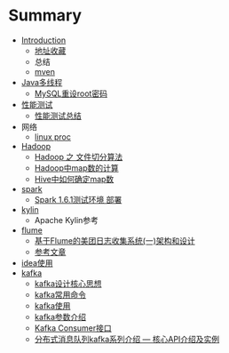 # Summary

* [Introduction](README.md)
   * [地址收藏](di_zhi_shou_cang.md)
   * 总结
   * [mven](mven.md)
* [Java多线程](javaduo_xian_cheng.md)
   * [MySQL重设root密码](mysqlzhong_she_root_mi_ma.md)
* [性能测试](xing_neng_ce_shi.md)
   * [性能测试总结](xing_neng_ce_shi_zong_jie.md)
* 网络
   * [linux proc](linux_proc.md)
* [Hadoop](hadoop.md)
   * [Hadoop 之 文件切分算法](hadoop_zhi_wen_jian_qie_fen_suan_fa.md)
   * [Hadoop中map数的计算](hadoopzhong_map_shu_de_ji_suan.md)
   * [Hive中如何确定map数](hivezhong_ru_he_que_ding_map_shu.md)
* [spark](spark.md)
   * [Spark 1.6.1测试环境 部署](spark_161ce_shi_huan_jing_bu_shu.md)
* [kylin](kylin.md)
   * Apache Kylin参考
* [flume](flume.md)
   * [基于Flume的美团日志收集系统(一)架构和设计](ji_yuflume_de_mei_tuan_ri_zhi_shou_ji_xi_7edf28_4e.md)
   * [参考文章](can_kao_wen_zhang.md)
* [idea使用](ideashi_yong.md)
* [kafka](kafka.md)
   * [kafka设计核心思想](kafkashe_ji_he_xin_si_xiang.md)
   * [kafka常用命令](kafkachang_yong_ming_ling.md)
   * [kafka使用](kafkashi_yong.md)
   * [kafka参数介绍](kafkacan_shu_jie_shao.md)
   * [Kafka Consumer接口](kafka_consumerjie_kou.md)
   * [分布式消息队列kafka系列介绍 — 核心API介绍及实例](fen_bu_shi_xiao_xi_dui_lie_kafka_xi_lie_jie_shao__.md)

